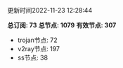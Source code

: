 更新时间2022-11-23 12:28:44

**总订阅: 73**
**总节点: 1079**
**有效节点: 307**
- trojan节点: 72
- v2ray节点: 197
- ss节点: 38
